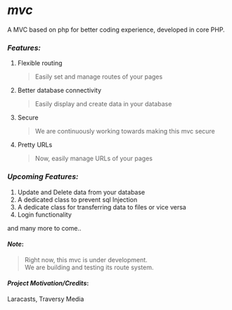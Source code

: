 # _mvc_
A MVC based on php for better coding experience, developed in core PHP.

### _Features:_
1. Flexible routing
    > Easily set and manage routes of your pages
2. Better database connectivity
    > Easily display and create data in your database
3. Secure
    > We are continuously working towards making this mvc secure
4. Pretty URLs
    > Now, easily manage URLs of your pages
    
### _Upcoming Features:_
1. Update and Delete data from your database
2. A dedicated class to prevent sql Injection
3. A dedicate class for transferring data to files or vice versa
4. Login functionality

and many more to come..

#### _Note_:
> Right now, this mvc is under development.  
We are building and testing its route system.

#### _Project Motivation/Credits_:
Laracasts, Traversy Media